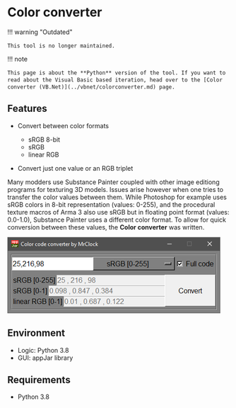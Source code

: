# Color converter

!!! warning "Outdated"

	This tool is no longer maintained.
	
!!! note
	
	This page is about the **Python** version of the tool. If you want to read about the Visual Basic based iteration, head over to the [Color converter (VB.Net)](../vbnet/colorconverter.md) page.

## Features

* Convert between color formats

	* sRGB 8-bit
	* sRGB
	* linear RGB

* Convert just one value or an RGB triplet

Many modders use Substance Painter coupled with other image editiong programs for texturing 3D models.
Issues arise however when one tries to transfer the color values between them.
While Photoshop for example uses sRGB colors in 8-bit representation (values: 0-255), and the procedural texture macros of Arma 3 also use sRGB but in floating point format
(values: 0.0-1.0), Substance Painter uses a different color format.
To allow for quick conversion between these values, the **Color converter** was written.

![Python based color converter GUI](img/image_1.png)

## Environment

* Logic:  Python 3.8
* GUI:    appJar library

## Requirements

* Python 3.8